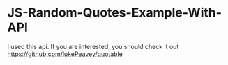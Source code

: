 # JS-Random-Quotes-Example-With-API

I used this api. If you are interested, you should check it out
https://github.com/lukePeavey/quotable
